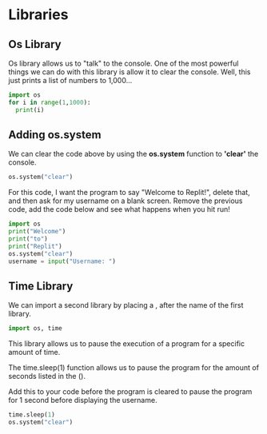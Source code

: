 # Libraries

## Os Library
Os library allows us to "talk" to the console. One of the most powerful things we can do with this library is allow it to clear the console.
Well, this just prints a list of numbers to 1,000...
```py
import os
for i in range(1,1000):
  print(i)
```

## Adding os.system

We can clear the code above by using the **os.system** function to **'clear'** the console.

```py
os.system("clear")
```

For this code, I want the program to say "Welcome to Replit!", delete that, and then ask for my username on a blank screen. Remove the previous code, add the code below and see what happens when you hit run!
```py
import os
print("Welcome")
print("to")
print("Replit")
os.system("clear")
username = input("Username: ")
```


## Time Library
We can import a second library by placing a , after the name of the first library.
```py
import os, time
```
This library allows us to pause the execution of a program for a specific amount of time.

The time.sleep(1) function allows us to pause the program for the amount of seconds listed in the ().

Add this to your code before the program is cleared to pause the program for 1 second before displaying the username.
```py
time.sleep(1)
os.system("clear")
```

